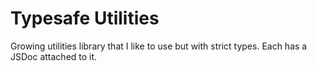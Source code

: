 # Typesafe Utilities

Growing utilities library that I like to use but with strict types. Each has a JSDoc attached to it.